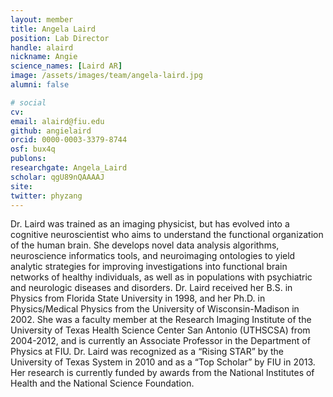 ```yaml
---
layout: member
title: Angela Laird
position: Lab Director
handle: alaird
nickname: Angie
science_names: [Laird AR]
image: /assets/images/team/angela-laird.jpg
alumni: false

# social
cv:
email: alaird@fiu.edu
github: angielaird
orcid: 0000-0003-3379-8744
osf: bux4q
publons:
researchgate: Angela_Laird
scholar: qgU89nQAAAAJ
site:
twitter: phyzang
---
```


Dr. Laird was trained as an imaging physicist, but has evolved into a cognitive neuroscientist who aims to understand the functional organization of the human brain. She develops novel data analysis algorithms, neuroscience informatics tools, and neuroimaging ontologies to yield analytic strategies for improving investigations into functional brain networks of healthy individuals, as well as in populations with psychiatric and neurologic diseases and disorders. Dr. Laird received her B.S. in Physics from Florida State University in 1998, and her Ph.D. in Physics/Medical Physics from the University of Wisconsin-Madison in 2002. She was a faculty member at the Research Imaging Institute of the University of Texas Health Science Center San Antonio (UTHSCSA) from 2004-2012, and is currently an Associate Professor in the Department of Physics at FIU. Dr. Laird was recognized as a “Rising STAR” by the University of Texas System in 2010 and as a “Top Scholar” by FIU in 2013. Her research is currently funded by awards from the National Institutes of Health and the National Science Foundation.

